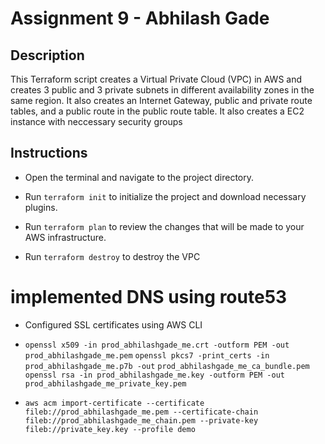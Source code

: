 # Assignment 9 - Abhilash Gade

## Description
This Terraform script creates a Virtual Private Cloud (VPC) in AWS and creates 3 public and 3 private subnets in different availability zones in the same region. It also creates an Internet Gateway, public and private route tables, and a public route in the public route table. It also creates a EC2 instance with neccessary security groups

## Instructions

* Open the terminal and navigate to the project directory.

* Run `terraform init` to initialize the project and download necessary plugins.
* Run `terraform plan` to review the changes that will be made to your AWS infrastructure.
* Run `terraform destroy` to destroy the VPC

# implemented DNS using route53
 * Configured SSL certificates using AWS CLI 
* `openssl x509 -in prod_abhilashgade_me.crt -outform PEM -out prod_abhilashgade_me.pem`
  `openssl pkcs7 -print_certs -in prod_abhilashgade_me.p7b -out` `prod_abhilashgade_me_ca_bundle.pem`
      `openssl rsa -in prod_abhilashgade_me.key -outform PEM -out prod_abhilashgade_me_private_key.pem`

 * `aws acm import-certificate --certificate fileb://prod_abhilashgade_me.pem --certificate-chain fileb://prod_abhilashgade_me_chain.pem --private-key fileb://private_key.key --profile demo`
  
  

